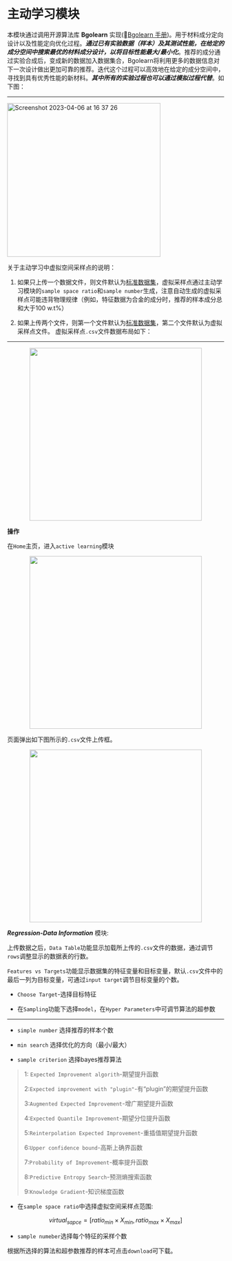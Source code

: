 # 主动学习模块

本模块通过调用开源算法库 **Bgolearn** 实现(📒[Bgolearn 手册](https://bgolearn.netlify.app/))。用于材料成分定向设计以及性能定向优化过程。***通过已有实验数据（样本）及其测试性能，在给定的成分空间中搜索最优的材料成分设计，以将目标性能最大/最小化***。推荐的成分通过实验合成后，变成新的数据加入数据集合，Bgolearn将利用更多的数据信息对下一次设计做出更加可靠的推荐。迭代这个过程可以高效地在给定的成分空间中，寻找到具有优秀性能的新材料。***其中所有的实验过程也可以通过模拟过程代替***。如下图：

________________________________________________________________

<img width="356" alt="Screenshot 2023-04-06 at 16 37 26" src="https://user-images.githubusercontent.com/86995074/230322616-08fc629c-1858-42e7-8795-57fc8d076339.png">

关于主动学习中虚拟空间采样点的说明：

1. 如果只上传一个数据文件，则文件默认为[标准数据集](https://github.com/Jiaxuan-Ma/MLMDMarket/blob/main/data%20layout.jpg)，虚拟采样点通过主动学习模块的`sample space ratio`和`sample number`生成，注意自动生成的虚拟采样点可能违背物理规律（例如，特征数据为合金的成分时，推荐的样本成分总和大于100 w.t%）

2. 如果上传两个文件，则第一个文件默认为[标准数据集](https://github.com/Jiaxuan-Ma/MLMDMarket/blob/main/data%20layout.jpg)，第二个文件默认为虚拟采样点文件。
虚拟采样点`.csv`文件数据布局如下：

________________________________________________________________

<p align="center">
  <img src="https://github.com/Jiaxuan-Ma/MLMDMarket/blob/main/activate%20learning/Mjx-20230409-8.jpg?raw=true" , width="400px" />
</p>

**操作**

在`Home`主页，进入`active learning`模块

<p align="center">
  <img src="https://github.com/Jiaxuan-Ma/MLMDMarket/blob/main/activate%20learning/Mjx-20230409-9.jpg?raw=true" , width="400px" />
</p>

页面弹出如下图所示的`.csv`文件上传框。

<p align="center">
  <img src="https://github.com/Jiaxuan-Ma/MLMDMarket/blob/main/feature%20engineering/Mjx-20230408-5.jpg?raw=true" , width="400px" />
</p>


***Regression-Data Information*** 模块:

上传数据之后，`Data Table`功能显示加载所上传的`.csv`文件的数据，通过调节`rows`调整显示的数据表的行数。

``Features vs Targets``功能显示数据集的特征变量和目标变量，默认`.csv`文件中的最后一列为目标变量，可通过`input target`调节目标变量的个数。


+ `Choose Target`-选择目标特征

+ 在`Sampling`功能下选择`model`，在`Hyper Parameters`中可调节算法的超参数

________________________________________________________________

+ `simple number` 选择推荐的样本个数

+ `min search` 选择优化的方向（最小/最大）

+ `sample criterion` 选择bayes推荐算法

> 1: `Expected Improvement algorith`-期望提升函数
> 
> 2:`Expected improvement with "plugin"`-有“plugin”的期望提升函数
> 
> 3:`Augmented Expected Improvement`-增广期望提升函数
> 
> 4:`Expected Quantile Improvement`-期望分位提升函数
> 
> 5:`Reinterpolation Expected Improvement`-重插值期望提升函数
> 
> 6:`Upper confidence bound`-高斯上确界函数
> 
> 7:`Probability of Improvement`-概率提升函数
> 
> 8:`Predictive Entropy Search`-预测熵搜索函数
> 
> 9:`Knowledge Gradient`-知识梯度函数



+ 在`sample space ratio`中选择虚拟空间采样点范围:

$$
virtual_{sapce} = [ ratio_{min} \times X_{min},  ratio_{max} \times X_{max} ]
$$

+ `sample numeber`选择每个特征的采样个数

根据所选择的算法和超参数推荐的样本可点击`download`可下载。



